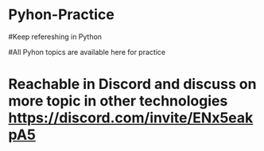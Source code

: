 # Pyhon-Practice
#Keep refereshing in Python

#All Pyhon topics are available here for practice
# Reachable in Discord and discuss on more topic in other technologies  https://discord.com/invite/ENx5eakpA5
